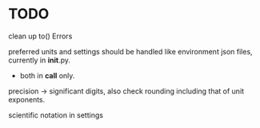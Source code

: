 
# TODO


clean up to() Errors

preferred units and settings should be handled like environment json files, currently in __init__.py.
- both in __call__ only.

precision -> significant digits, also check rounding including that of unit exponents.

scientific notation in settings